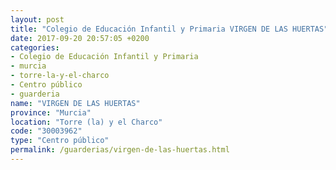 ```yaml
---
layout: post
title: "Colegio de Educación Infantil y Primaria VIRGEN DE LAS HUERTAS"
date: 2017-09-20 20:57:05 +0200
categories:
- Colegio de Educación Infantil y Primaria
- murcia
- torre-la-y-el-charco
- Centro público
- guarderia
name: "VIRGEN DE LAS HUERTAS"
province: "Murcia"
location: "Torre (la) y el Charco"
code: "30003962"
type: "Centro público"
permalink: /guarderias/virgen-de-las-huertas.html
---
```

